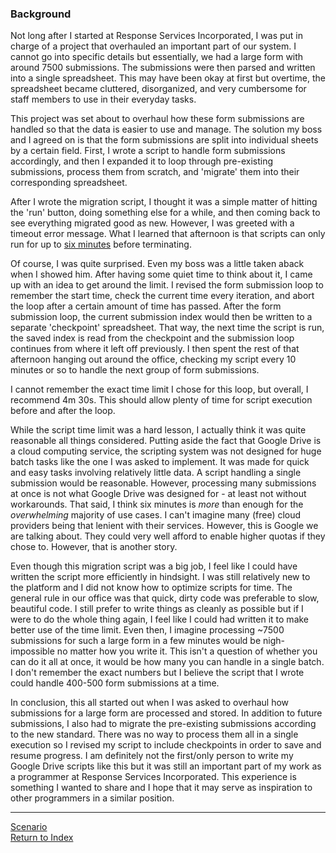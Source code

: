 ### Background

Not long after I started at Response Services Incorporated, I was put in charge of a project that overhauled an important part of our system. I cannot go into specific details but essentially, we had a large form with around 7500 submissions. The submissions were then parsed and written into a single spreadsheet. This may have been okay at first but overtime, the spreadsheet became cluttered, disorganized, and very cumbersome for staff members to use in their everyday tasks.

This project was set about to overhaul how these form submissions are handled so that the data is easier to use and manage. The solution my boss and I agreed on is that the form submissions are split into individual sheets by a certain field. First, I wrote a script to handle form submissions accordingly, and then I expanded it to loop through pre-existing submissions, process them from scratch, and 'migrate' them into their corresponding spreadsheet.

After I wrote the migration script, I thought it was a simple matter of hitting the 'run' button, doing something else for a while, and then coming back to see everything migrated good as new. However, I was greeted with a timeout error message. What I learned that afternoon is that scripts can only run for up to [six minutes](https://developers.google.com/apps-script/guides/services/quotas#current_limitations) before terminating.

Of course, I was quite surprised. Even my boss was a little taken aback when I showed him. After having some quiet time to think about it, I came up with an idea to get around the limit. I revised the form submission loop to remember the start time, check the current time every iteration, and abort the loop after a certain amount of time has passed. After the form submission loop, the current submission index would then be written to a separate 'checkpoint' spreadsheet. That way, the next time the script is run, the saved index is read from the checkpoint and the submission loop continues from where it left off previously. I then spent the rest of that afternoon hanging out around the office, checking my script every 10 minutes or so to handle the next group of form submissions.

I cannot remember the exact time limit I chose for this loop, but overall, I recommend 4m 30s. This should allow plenty of time for script execution before and after the loop.

While the script time limit was a hard lesson, I actually think it was quite reasonable all things considered. Putting aside the fact that Google Drive is a cloud computing service, the scripting system was not designed for huge batch tasks like the one I was asked to implement. It was made for quick and easy tasks involving relatively little data. A script handling a single submission would be reasonable. However, processing many submissions at once is not what Google Drive was designed for - at least not without workarounds. That said, I think six minutes is *more* than enough for the *overwhelming* majority of use cases. I can't imagine many (free) cloud providers being that lenient with their services. However, this is Google we are talking about. They could very well afford to enable higher quotas if they chose to. However, that is another story.

Even though this migration script was a big job, I feel like I could have written the script more efficiently in hindsight. I was still relatively new to the platform and I did not know how to optimize scripts for time. The general rule in our office was that quick, dirty code was preferable to slow, beautiful code. I still prefer to write things as cleanly as possible but if I were to do the whole thing again, I feel like I could had written it to make better use of the time limit. Even then, I imagine processing ~7500 submissions for such a large form in a few minutes would be nigh-impossible no matter how you write it. This isn't a question of whether you can do it all at once, it would be how many you can handle in a single batch. I don't remember the exact numbers but I believe the script that I wrote could handle 400-500 form submissions at a time.

In conclusion, this all started out when I was asked to overhaul how submissions for a large form are processed and stored. In addition to future submissions, I also had to migrate the pre-existing submissions according to the new standard. There was no way to process them all in a single execution so I revised my script to include checkpoints in order to save and resume progress. I am definitely not the first/only person to write my Google Drive scripts like this but it was still an important part of my work as a programmer at Response Services Incorporated. This experience is something I wanted to share and I hope that it may serve as inspiration to other programmers in a similar position.

---

[Scenario](./scenario.md)  
[Return to Index](../readme.md)
